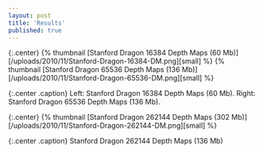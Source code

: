 ```yaml
---
layout: post
title: 'Results'
published: true
---
```


{:.center}
{% thumbnail [Stanford Dragon 16384 Depth Maps (60 Mb)][/uploads/2010/11/Stanford-Dragon-16384-DM.png][small] %}
{% thumbnail [Stanford Dragon 65536 Depth Maps (136 Mb)][/uploads/2010/11/Stanford-Dragon-65536-DM.png][small] %}

{:.center .caption}
Left: Stanford Dragon 16384 Depth Maps (60 Mb). Right: Stanford Dragon 65536 Depth Maps (136 Mb).

{:.center}
{% thumbnail [Stanford Dragon 262144 Depth Maps (302 Mb)][/uploads/2010/11/Stanford-Dragon-262144-DM.png][small] %}

{:.center .caption}
Stanford Dragon 262144 Depth Maps (136 Mb)
